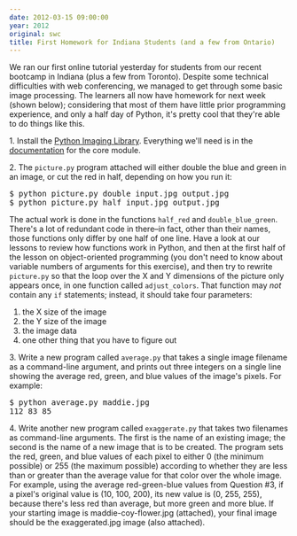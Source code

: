 ```yaml
---
date: 2012-03-15 09:00:00
year: 2012
original: swc
title: First Homework for Indiana Students (and a few from Ontario)
---
```

<p>We ran our first online tutorial yesterday for students from our recent bootcamp in Indiana (plus a few from Toronto). Despite some technical difficulties with web conferencing, we managed to get through some basic image processing. The learners all now have homework for next week (shown below); considering that most of them have little prior programming experience, and only a half day of Python, it's pretty cool that they're able to do things like this.</p>
<p>1. Install the <a href="http://www.pythonware.com/products/pil/">Python Imaging Library</a>. Everything we'll need is in the <a href="http://www.pythonware.com/library/pil/handbook/image.htm">documentation</a> for the core module.</p>
<p>2. The <code>picture.py</code> program attached will either double the blue and green in an image, or cut the red in half, depending on how you run it:</p>
<pre>$ python picture.py double input.jpg output.jpg
$ python picture.py half input.jpg output.jpg</pre>
<p>The actual work is done in the functions <code>half_red</code> and <code>double_blue_green</code>. There's a lot of redundant code in there–in fact, other than their names, those functions only differ by one half of one line. Have a look at our lessons to review how functions work in Python, and then at the first half of the lesson on object-oriented programming (you don't need to know about variable numbers of arguments for this exercise), and then try to rewrite <code>picture.py</code> so that the loop over the X and Y dimensions of the picture only appears once, in one function called <code>adjust_colors</code>. That function may <em>not</em> contain any <code>if</code> statements; instead, it should take four parameters:</p>
<ol>
<li>the X size of the image</li>
<li>the Y size of the image</li>
<li>the image data</li>
<li>one other thing that you have to figure out</li>
</ol>
<p>3. Write a new program called <code>average.py</code> that takes a single image filename as a command-line argument, and prints out three integers on a single line showing the average red, green, and blue values of the image's pixels. For example:</p>
<pre>$ python average.py maddie.jpg
112 83 85</pre>
<p>4. Write another new program called <code>exaggerate.py</code> that takes two filenames as command-line arguments. The first is the name of an existing image; the second is the name of a new image that is to be created. The program sets the red, green, and blue values of each pixel to either 0 (the minimum possible) or 255 (the maximum possible) according to whether they are less than or greater than the average value for that color over the whole image. For example, using the average red-green-blue values from Question #3, if a pixel's original value is (10, 100, 200), its new value is (0, 255, 255), because there's less red than average, but more green and more blue. If your starting image is maddie-coy-flower.jpg (attached), your final image should be the exaggerated.jpg image (also attached).</p>
